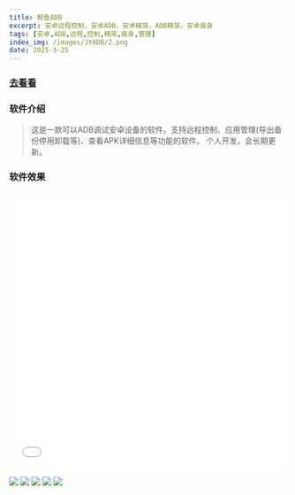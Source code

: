 ```yaml
---
title: 鲸鱼ADB
excerpt: 安卓远程控制，安卓ADB，安卓精简，ADB精简，安卓瘦身
tags: [安卓,ADB,远程,控制,精简,瘦身,管理]
index_img: /images/JYADB/2.png
date: 2025-3-25
---
```


### [去看看](https://item.taobao.com/item.htm?id=903206568605)

### 软件介绍
> 这是一款可以ADB调试安卓设备的软件。支持远程控制、应用管理(导出备份停用卸载等)、查看APK详细信息等功能的软件。
个人开发，会长期更新。


### 软件效果
<iframe src="//player.bilibili.com/player.html?isOutside=true&aid=114226098084793&bvid=BV1bWoYYREVM&cid=29071378458&p=1" scrolling="no" border="0" frameborder="no" framespacing="0" allowfullscreen="true" width="100%" height="500px"></iframe>

![](/images/JYADB/0.png)
![](/images/JYADB/1.png)
![](/images/JYADB/2.png)
![](/images/JYADB/3.png)
![](/images/JYADB/4.png)
